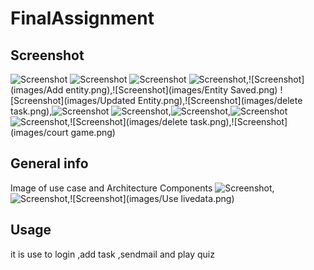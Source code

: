 # FinalAssignment




## Screenshot

![Screenshot](images/loginerror.png)
![Screenshot](images/register.png)
![Screenshot](images/login.png)
![Screenshot](images/loginsuccess.png),![Screenshot](images/Add entity.png),![Screenshot](images/Entity Saved.png)
![Screenshot](images/Updated Entity.png),![Screenshot](images/delete task.png),![Screenshot](images/deleted.png)
![Screenshot](images/sendmail.png),![Screenshot](images/sendingmail.png),![Screenshot](images/sendingmail.png)
![Screenshot](images/quiz.png),![Screenshot](images/delete task.png),![Screenshot](images/court game.png)

## General info
Image of use case and Architecture Components
![Screenshot](images/Usecase.png),![Screenshot](images/viewmodel.png),![Screenshot](images/Use livedata.png)


## Usage
it is use to login ,add task ,sendmail and play quiz
```
```